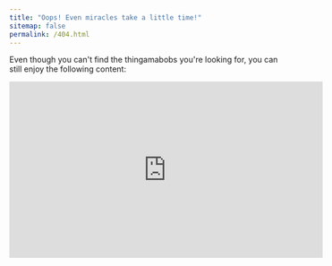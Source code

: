 ```yaml
---
title: "Oops! Even miracles take a little time!"
sitemap: false
permalink: /404.html
---
```


Even though you can't find the thingamabobs you're looking for, you can still enjoy the following content:

<div style="text-align: center; font-size: 2em;">
  <iframe width="560" height="315" src="https://www.youtube.com/watch?v=pp1iLFm0N7Q" frameborder="0" allow="accelerometer; autoplay; encrypted-media; gyroscope; picture-in-picture" allowfullscreen></iframe>
</div>
